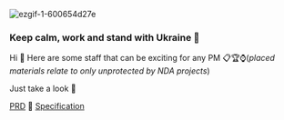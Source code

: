 ![ezgif-1-600654d27e](https://user-images.githubusercontent.com/122814835/212998155-6b66d2d1-f0cb-44da-81af-f83b6da4a411.gif)
### Keep calm, work and stand with Ukraine 💪

Hi 👋 Here are some staff that can be exciting for any PM 📋🏆⌚(*placed materials relate to only unprotected by NDA projects*)

Just take a look 🔎

[PRD](https://github.com/mccoh1e/Beyond-Energy#readme) 📂 [Specification](https://github.com/mccoh1e/Beyond-Energy#readme)
